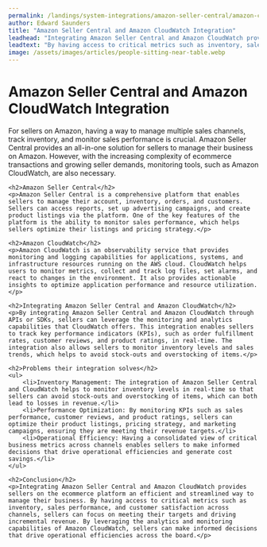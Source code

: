 ```yaml
---
permalink: /landings/system-integrations/amazon-seller-central/amazon-cloudwatch
author: Edward Saunders
title: "Amazon Seller Central and Amazon CloudWatch Integration"
leadhead: "Integrating Amazon Seller Central and Amazon CloudWatch provides sellers on the ecommerce platform an efficient and streamlined way to manage their business"
leadtext: "By having access to critical metrics such as inventory, sales performance, and customer satisfaction across channels, sellers can focus on meeting their targets and driving incremental revenue. By leveraging the analytics and monitoring capabilities of Amazon CloudWatch, sellers can make informed decisions that drive operational efficiencies across the board."
image: /assets/images/articles/people-sitting-near-table.webp
---
```

<div class="arttext">	<h1>Amazon Seller Central and Amazon CloudWatch Integration</h1>
	<p>For sellers on Amazon, having a way to manage multiple sales channels, track inventory, and monitor sales performance is crucial. Amazon Seller Central provides an all-in-one solution for sellers to manage their business on Amazon. However, with the increasing complexity of ecommerce transactions and growing seller demands, monitoring tools, such as Amazon CloudWatch, are also necessary.</p>

	<h2>Amazon Seller Central</h2>
	<p>Amazon Seller Central is a comprehensive platform that enables sellers to manage their account, inventory, orders, and customers. Sellers can access reports, set up advertising campaigns, and create product listings via the platform. One of the key features of the platform is the ability to monitor sales performance, which helps sellers optimize their listings and pricing strategy.</p>

	<h2>Amazon CloudWatch</h2>
	<p>Amazon CloudWatch is an observability service that provides monitoring and logging capabilities for applications, systems, and infrastructure resources running on the AWS cloud. CloudWatch helps users to monitor metrics, collect and track log files, set alarms, and react to changes in the environment. It also provides actionable insights to optimize application performance and resource utilization.</p>

	<h2>Integrating Amazon Seller Central and Amazon CloudWatch</h2>
	<p>By integrating Amazon Seller Central and Amazon CloudWatch through APIs or SDKs, sellers can leverage the monitoring and analytics capabilities that CloudWatch offers. This integration enables sellers to track key performance indicators (KPIs), such as order fulfillment rates, customer reviews, and product ratings, in real-time. The integration also allows sellers to monitor inventory levels and sales trends, which helps to avoid stock-outs and overstocking of items.</p>

	<h2>Problems their integration solves</h2>
	<ul>
		<li>Inventory Management: The integration of Amazon Seller Central and CloudWatch helps to monitor inventory levels in real-time so that sellers can avoid stock-outs and overstocking of items, which can both lead to losses in revenue.</li>
		<li>Performance Optimization: By monitoring KPIs such as sales performance, customer reviews, and product ratings, sellers can optimize their product listings, pricing strategy, and marketing campaigns, ensuring they are meeting their revenue targets.</li>
		<li>Operational Efficiency: Having a consolidated view of critical business metrics across channels enables sellers to make informed decisions that drive operational efficiencies and generate cost savings.</li>
	</ul>

	<h2>Conclusion</h2>
	<p>Integrating Amazon Seller Central and Amazon CloudWatch provides sellers on the ecommerce platform an efficient and streamlined way to manage their business. By having access to critical metrics such as inventory, sales performance, and customer satisfaction across channels, sellers can focus on meeting their targets and driving incremental revenue. By leveraging the analytics and monitoring capabilities of Amazon CloudWatch, sellers can make informed decisions that drive operational efficiencies across the board.</p>
</div>